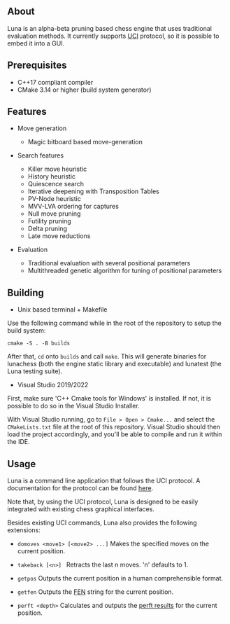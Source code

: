 ## About

Luna is an alpha-beta pruning based chess engine that uses traditional evaluation methods.
It currently supports [UCI](https://en.wikipedia.org/wiki/Universal_Chess_Interface) protocol, so it is possible to embed it into a GUI.

## Prerequisites

- C++17 compliant compiler
- CMake 3.14 or higher (build system generator)

## Features

- Move generation
    - Magic bitboard based move-generation

- Search features
     - Killer move heuristic
     - History heuristic
     - Quiescence search
     - Iterative deepening with Transposition Tables
     - PV-Node heuristic
     - MVV-LVA ordering for captures
     - Null move pruning
     - Futility pruning
     - Delta pruning
     - Late move reductions

- Evaluation
    - Traditional evaluation with several positional parameters
    - Multithreaded genetic algorithm for tuning of positional parameters

## Building

- Unix based terminal + Makefile

Use the following command while in the root of the repository to setup the build system:
```
cmake -S . -B builds
```

After that, ```cd``` onto ```builds``` and call ```make```. This will generate binaries for
lunachess (both the engine static library and executable) and lunatest (the Luna testing suite).

- Visual Studio 2019/2022 

First, make sure 'C++ Cmake tools for Windows' is installed. If not, it is possible
to do so in the Visual Studio Installer.

With Visual Studio running, go to ```File > Open > Cmake...``` and select the ```CMakeLists.txt``` file
at the root of this repository. Visual Studio should then load the project accordingly, and you'll
be able to compile and run it within the IDE.

## Usage

Luna is a command line application that follows the UCI protocol. A documentation for the protocol can be found [here](http://wbec-ridderkerk.nl/html/UCIProtocol.html).

Note that, by using the UCI protocol, Luna is designed to be easily integrated with existing chess graphical interfaces.

Besides existing UCI commands, Luna also provides the following extensions:

* ```domoves <move1> [<move2> ...]``` Makes the specified moves on the current position.

* ```takeback [<n>] ``` Retracts the last n moves. 'n' defaults to 1.

* ```getpos``` Outputs the current position in a human comprehensible format.

* ```getfen``` Outputs the [FEN](https://en.wikipedia.org/wiki/Forsyth%E2%80%93Edwards_Notation) string for the current position.

* ```perft <depth>``` Calculates and outputs the [perft results](https://www.chessprogramming.org/Perft_Results) for the current position.